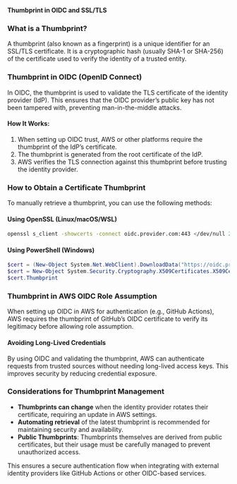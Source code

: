 **Thumbprint in OIDC and SSL/TLS**

### What is a Thumbprint?
A thumbprint (also known as a fingerprint) is a unique identifier for an SSL/TLS certificate. It is a cryptographic hash (usually SHA-1 or SHA-256) of the certificate used to verify the identity of a trusted entity.

### Thumbprint in OIDC (OpenID Connect)
In OIDC, the thumbprint is used to validate the TLS certificate of the identity provider (IdP). This ensures that the OIDC provider’s public key has not been tampered with, preventing man-in-the-middle attacks.

#### How It Works:
1. When setting up OIDC trust, AWS or other platforms require the thumbprint of the IdP’s certificate.
2. The thumbprint is generated from the root certificate of the IdP.
3. AWS verifies the TLS connection against this thumbprint before trusting the identity provider.

### How to Obtain a Certificate Thumbprint
To manually retrieve a thumbprint, you can use the following methods:

#### Using OpenSSL (Linux/macOS/WSL)
```sh
openssl s_client -showcerts -connect oidc.provider.com:443 </dev/null 2>/dev/null | openssl x509 -fingerprint -sha256 -noout
```

#### Using PowerShell (Windows)
```powershell
$cert = (New-Object System.Net.WebClient).DownloadData("https://oidc.provider.com")
$cert = New-Object System.Security.Cryptography.X509Certificates.X509Certificate2 $cert
$cert.Thumbprint
```

### Thumbprint in AWS OIDC Role Assumption
When setting up OIDC in AWS for authentication (e.g., GitHub Actions), AWS requires the thumbprint of GitHub’s OIDC certificate to verify its legitimacy before allowing role assumption.

#### Avoiding Long-Lived Credentials
By using OIDC and validating the thumbprint, AWS can authenticate requests from trusted sources without needing long-lived access keys. This improves security by reducing credential exposure.

### Considerations for Thumbprint Management
- **Thumbprints can change** when the identity provider rotates their certificate, requiring an update in AWS settings.
- **Automating retrieval** of the latest thumbprint is recommended for maintaining security and availability.
- **Public Thumbprints**: Thumbprints themselves are derived from public certificates, but their usage must be carefully managed to prevent unauthorized access.

This ensures a secure authentication flow when integrating with external identity providers like GitHub Actions or other OIDC-based services.

